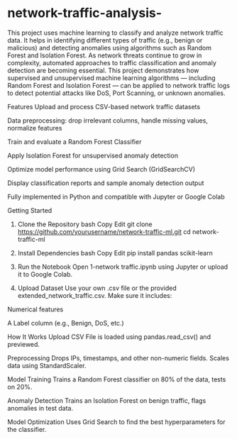 # network-traffic-analysis-
This project uses machine learning to classify and analyze network traffic data. It helps in identifying different types of traffic (e.g., benign or malicious) and detecting anomalies using algorithms such as Random Forest and Isolation Forest.
As network threats continue to grow in complexity, automated approaches to traffic classification and anomaly detection are becoming essential. This project demonstrates how supervised and unsupervised machine learning algorithms — including Random Forest and Isolation Forest — can be applied to network traffic logs to detect potential attacks like DoS, Port Scanning, or unknown anomalies.

Features
Upload and process CSV-based network traffic datasets

Data preprocessing: drop irrelevant columns, handle missing values, normalize features

Train and evaluate a Random Forest Classifier

Apply Isolation Forest for unsupervised anomaly detection

Optimize model performance using Grid Search (GridSearchCV)

Display classification reports and sample anomaly detection output

Fully implemented in Python and compatible with Jupyter or Google Colab

 Getting Started
1. Clone the Repository
bash
Copy
Edit
git clone https://github.com/yourusername/network-traffic-ml.git
cd network-traffic-ml
2. Install Dependencies
bash
Copy
Edit
pip install pandas scikit-learn
3. Run the Notebook
Open 1-network traffic.ipynb using Jupyter or upload it to Google Colab.

4. Upload Dataset
Use your own .csv file or the provided extended_network_traffic.csv. Make sure it includes:

Numerical features

A Label column (e.g., Benign, DoS, etc.)

How It Works
Upload CSV
File is loaded using pandas.read_csv() and previewed.

Preprocessing
Drops IPs, timestamps, and other non-numeric fields. Scales data using StandardScaler.

Model Training
Trains a Random Forest classifier on 80% of the data, tests on 20%.

Anomaly Detection
Trains an Isolation Forest on benign traffic, flags anomalies in test data.

Model Optimization
Uses Grid Search to find the best hyperparameters for the classifier.


